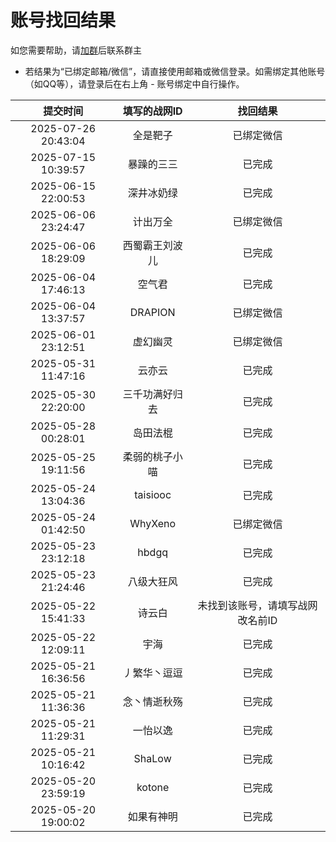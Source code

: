 # 账号找回结果

如您需要帮助，请[加群](https://jq.qq.com/?_wv=1027&k=5J2QSeu)后联系群主

* 若结果为“已绑定邮箱/微信”，请直接使用邮箱或微信登录。如需绑定其他账号（如QQ等），请登录后在右上角 - 账号绑定中自行操作。

| 提交时间 | 填写的战网ID | 找回结果 |
| :-------: | :----: | :--: |
| 2025-07-26 20:43:04 | 全是靶子 | 已绑定微信 |
| 2025-07-15 10:39:57 | 暴躁的三三 | 已完成 |
| 2025-06-15 22:00:53 | 深井冰奶绿 | 已完成 |
| 2025-06-06 23:24:47 | 计出万全 | 已绑定微信 |
| 2025-06-06 18:29:09 | 西蜀霸王刘波儿 | 已完成 |
| 2025-06-04 17:46:13 | 空气君 | 已完成 |
| 2025-06-04 13:37:57 | DRAPION | 已绑定微信 |
| 2025-06-01 23:12:51 | 虚幻幽灵 | 已绑定微信 |
| 2025-05-31 11:47:16 | 云亦云 | 已完成 |
| 2025-05-30 22:20:00 | 三千功满好归去 | 已完成 |
| 2025-05-28 00:28:01 | 岛田法棍 | 已完成 |
| 2025-05-25 19:11:56 | 柔弱的桃子小喵 | 已完成 |
| 2025-05-24 13:04:36 | taisiooc | 已完成 |
| 2025-05-24 01:42:50 | WhyXeno | 已绑定微信 |
| 2025-05-23 23:12:18 | hbdgq | 已完成 |
| 2025-05-23 21:24:46 | 八级大狂风 | 已完成 |
| 2025-05-22 15:41:33 | 诗云白 | 未找到该账号，请填写战网改名前ID |
| 2025-05-22 12:09:11 | 宇海 | 已完成 |
| 2025-05-21 16:36:56 | 丿繁华丶逗逗 | 已完成 |
| 2025-05-21 11:36:36 | 念丶情逝秋殇 | 已完成 |
| 2025-05-21 11:29:31 | 一怡以逸 | 已完成 |
| 2025-05-21 10:16:42 | ShaLow | 已完成 |
| 2025-05-20 23:59:19 | kotone | 已完成 |
| 2025-05-20 19:00:02 | 如果有神明 | 已完成 |
